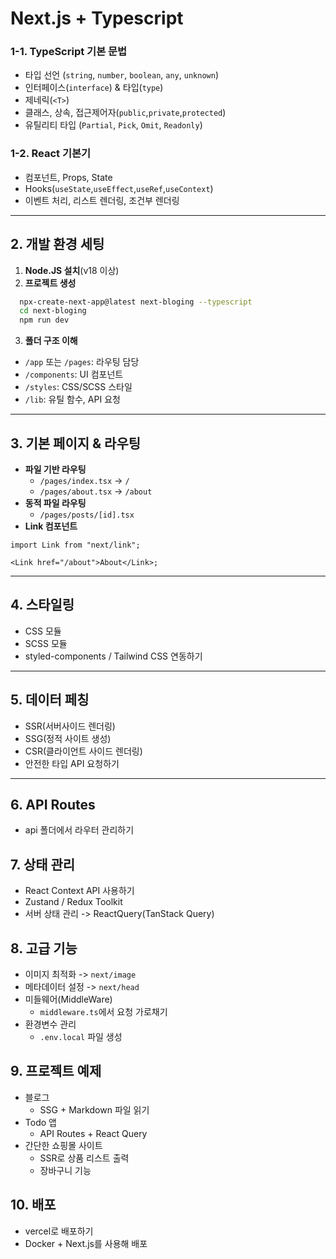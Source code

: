 # Next.js + Typescript

### 1-1. TypeScript 기본 문법

- 타입 선언 (`string`, `number`, `boolean`, `any`, `unknown`)
- 인터페이스(`interface`) & 타입(`type`)
- 제네릭(`<T>`)
- 클래스, 상속, 접근제어자(`public`,`private`,`protected`)
- 유틸리티 타입 (`Partial`, `Pick`, `Omit`, `Readonly`)

### 1-2. React 기본기

- 컴포넌트, Props, State
- Hooks(`useState`,`useEffect`,`useRef`,`useContext`)
- 이벤트 처리, 리스트 렌더링, 조건부 렌더링

---

## 2. 개발 환경 세팅

1.  **Node.JS 설치**(v18 이상)
2.  **프로젝트 생성**

```bash
  npx-create-next-app@latest next-bloging --typescript
  cd next-bloging
  npm run dev
```

3.  **폴더 구조 이해**

- `/app` 또는 `/pages`: 라우팅 담당
- `/components`: UI 컴포넌트
- `/styles`: CSS/SCSS 스타일
- `/lib`: 유틸 함수, API 요청

---

## 3. 기본 페이지 & 라우팅

- **파일 기반 라우팅**
  - `/pages/index.tsx` -> `/`
  - `/pages/about.tsx` -> `/about`
- **동적 파일 라우팅**
  - `/pages/posts/[id].tsx`
- **Link 컴포넌트**

```tsx
import Link from "next/link";

<Link href="/about">About</Link>;
```

---

## 4. 스타일링

- CSS 모듈
- SCSS 모듈
- styled-components / Tailwind CSS 연동하기

---

## 5. 데이터 페칭

- SSR(서버사이드 렌더링)
- SSG(정적 사이트 생성)
- CSR(클라이언트 사이드 렌더링)
- 안전한 타입 API 요청하기

---

## 6. API Routes

- api 폴더에서 라우터 관리하기

## 7. 상태 관리

- React Context API 사용하기
- Zustand / Redux Toolkit
- 서버 상태 관리 -> ReactQuery(TanStack Query)

## 8. 고급 기능

- 이미지 최적화 -> `next/image`
- 메타데이터 설정 -> `next/head`
- 미들웨어(MiddleWare)
  - `middleware.ts`에서 요청 가로채기
- 환경변수 관리
  - `.env.local` 파일 생성

## 9. 프로젝트 예제

- 블로그
  - SSG + Markdown 파일 읽기
- Todo 앱
  - API Routes + React Query
- 간단한 쇼핑몰 사이트
  - SSR로 상품 리스트 출력
  - 장바구니 기능

## 10. 배포

- vercel로 배포하기
- Docker + Next.js를 사용해 배포
